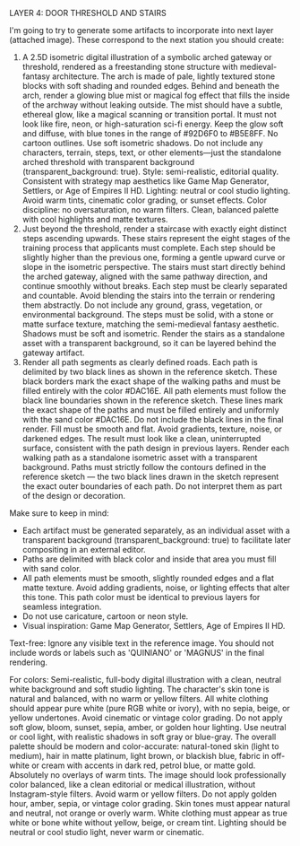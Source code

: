 LAYER 4: DOOR THRESHOLD AND STAIRS

I'm going to try to generate some artifacts to incorporate into next layer (attached image). These correspond to the next station you should create:

1. A 2.5D isometric digital illustration of a symbolic arched gateway or threshold, rendered as a freestanding stone structure with medieval-fantasy architecture. The arch is made of pale, lightly textured stone blocks with soft shading and rounded edges. Behind and beneath the arch, render a glowing blue mist or magical fog effect that fills the inside of the archway without leaking outside. The mist should have a subtle, ethereal glow, like a magical scanning or transition portal. It must not look like fire, neon, or high-saturation sci-fi energy. Keep the glow soft and diffuse, with blue tones in the range of #92D6F0 to #B5E8FF. No cartoon outlines. Use soft isometric shadows. Do not include any characters, terrain, steps, text, or other elements—just the standalone arched threshold with transparent background (transparent_background: true). Style: semi-realistic, editorial quality. Consistent with strategy map aesthetics like Game Map Generator, Settlers, or Age of Empires II HD. Lighting: neutral or cool studio lighting. Avoid warm tints, cinematic color grading, or sunset effects. Color discipline: no oversaturation, no warm filters. Clean, balanced palette with cool highlights and matte textures.
2. Just beyond the threshold, render a staircase with exactly eight distinct steps ascending upwards. These stairs represent the eight stages of the training process that applicants must complete. Each step should be slightly higher than the previous one, forming a gentle upward curve or slope in the isometric perspective. The stairs must start directly behind the arched gateway, aligned with the same pathway direction, and continue smoothly without breaks. Each step must be clearly separated and countable. Avoid blending the stairs into the terrain or rendering them abstractly. Do not include any ground, grass, vegetation, or environmental background. The steps must be solid, with a stone or matte surface texture, matching the semi-medieval fantasy aesthetic. Shadows must be soft and isometric. Render the stairs as a standalone asset with a transparent background, so it can be layered behind the gateway artifact.
3. Render all path segments as clearly defined roads. Each path is delimited by two black lines as shown in the reference sketch. These black borders mark the exact shape of the walking paths and must be filled entirely with the color #DAC16E. All path elements must follow the black line boundaries shown in the reference sketch. These lines mark the exact shape of the paths and must be filled entirely and uniformly with the sand color #DAC16E. Do not include the black lines in the final render. Fill must be smooth and flat. Avoid gradients, texture, noise, or darkened edges. The result must look like a clean, uninterrupted surface, consistent with the path design in previous layers. Render each walking path as a standalone isometric asset with a transparent background. Paths must strictly follow the contours defined in the reference sketch — the two black lines drawn in the sketch represent the exact outer boundaries of each path. Do not interpret them as part of the design or decoration.

Make sure to keep in mind:
- Each artifact must be generated separately, as an individual asset with a transparent background (transparent_background: true) to facilitate later compositing in an external editor.
- Paths are delimited with black color and inside that area you must fill with sand color.
- All path elements must be smooth, slightly rounded edges and a flat matte texture. Avoid adding gradients, noise, or lighting effects that alter this tone. This path color must be identical to previous layers for seamless integration.
- Do not use caricature, cartoon or neon style.
- Visual inspiration: Game Map Generator, Settlers, Age of Empires II HD.

Text-free:
Ignore any visible text in the reference image. You should not include words or labels such as 'QUINIANO' or 'MAGNUS' in the final rendering.

For colors:
Semi-realistic, full-body digital illustration with a clean, neutral white background and soft studio lighting. The character's skin tone is natural and balanced, with no warm or yellow filters. All white clothing should appear pure white (pure RGB white or ivory), with no sepia, beige, or yellow undertones. Avoid cinematic or vintage color grading. Do not apply soft glow, bloom, sunset, sepia, amber, or golden hour lighting. Use neutral or cool light, with realistic shadows in soft gray or blue-gray. The overall palette should be modern and color-accurate: natural-toned skin (light to medium), hair in matte platinum, light brown, or blackish blue, fabric in off-white or cream with accents in dark red, petrol blue, or matte gold. Absolutely no overlays of warm tints. The image should look professionally color balanced, like a clean editorial or medical illustration, without Instagram-style filters. Avoid warm or yellow filters. Do not apply golden hour, amber, sepia, or vintage color grading. Skin tones must appear natural and neutral, not orange or overly warm. White clothing must appear as true white or bone white without yellow, beige, or cream tint. Lighting should be neutral or cool studio light, never warm or cinematic.
